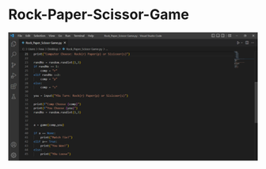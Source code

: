 # Rock-Paper-Scissor-Game



<img align="right" alt="Coding" src="https://github.com/jawadsamiulhaq/Rock-Paper-Scissor-Game/blob/main/code%20img.PNG">

